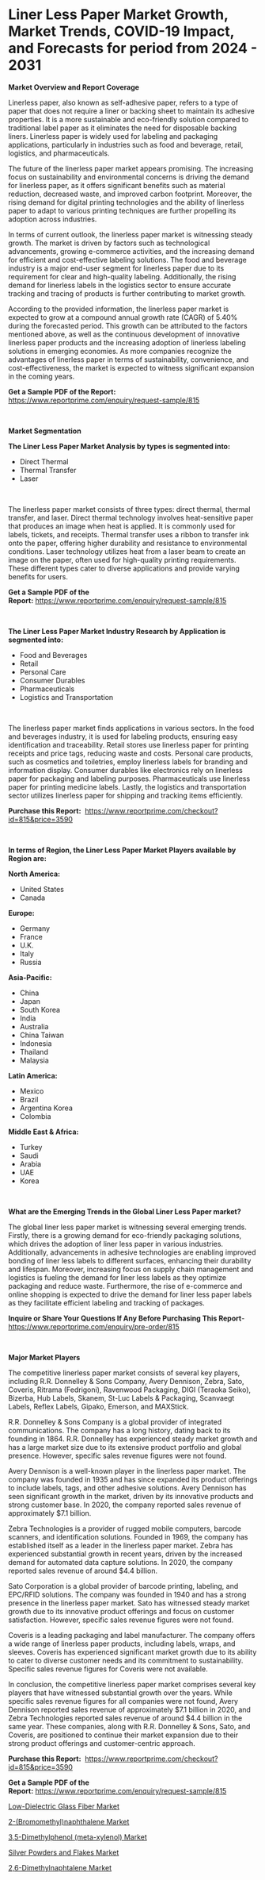 <p><h1>Liner Less Paper Market Growth, Market Trends, COVID-19 Impact, and Forecasts for period from 2024 - 2031</h1></p><p><strong>Market Overview and Report Coverage</strong></p>
<p><p>Linerless paper, also known as self-adhesive paper, refers to a type of paper that does not require a liner or backing sheet to maintain its adhesive properties. It is a more sustainable and eco-friendly solution compared to traditional label paper as it eliminates the need for disposable backing liners. Linerless paper is widely used for labeling and packaging applications, particularly in industries such as food and beverage, retail, logistics, and pharmaceuticals.</p><p>The future of the linerless paper market appears promising. The increasing focus on sustainability and environmental concerns is driving the demand for linerless paper, as it offers significant benefits such as material reduction, decreased waste, and improved carbon footprint. Moreover, the rising demand for digital printing technologies and the ability of linerless paper to adapt to various printing techniques are further propelling its adoption across industries.</p><p>In terms of current outlook, the linerless paper market is witnessing steady growth. The market is driven by factors such as technological advancements, growing e-commerce activities, and the increasing demand for efficient and cost-effective labeling solutions. The food and beverage industry is a major end-user segment for linerless paper due to its requirement for clear and high-quality labeling. Additionally, the rising demand for linerless labels in the logistics sector to ensure accurate tracking and tracing of products is further contributing to market growth.</p><p>According to the provided information, the linerless paper market is expected to grow at a compound annual growth rate (CAGR) of 5.40% during the forecasted period. This growth can be attributed to the factors mentioned above, as well as the continuous development of innovative linerless paper products and the increasing adoption of linerless labeling solutions in emerging economies. As more companies recognize the advantages of linerless paper in terms of sustainability, convenience, and cost-effectiveness, the market is expected to witness significant expansion in the coming years.</p></p>
<p><strong>Get a Sample PDF of the Report:</strong> <a href="https://www.reportprime.com/enquiry/request-sample/815">https://www.reportprime.com/enquiry/request-sample/815</a></p>
<p>&nbsp;</p>
<p><strong>Market Segmentation</strong></p>
<p><strong>The Liner Less Paper Market Analysis by types is segmented into:</strong></p>
<p><ul><li>Direct Thermal</li><li>Thermal Transfer</li><li>Laser</li></ul></p>
<p>&nbsp;</p>
<p><p>The linerless paper market consists of three types: direct thermal, thermal transfer, and laser. Direct thermal technology involves heat-sensitive paper that produces an image when heat is applied. It is commonly used for labels, tickets, and receipts. Thermal transfer uses a ribbon to transfer ink onto the paper, offering higher durability and resistance to environmental conditions. Laser technology utilizes heat from a laser beam to create an image on the paper, often used for high-quality printing requirements. These different types cater to diverse applications and provide varying benefits for users.</p></p>
<p><strong>Get a Sample PDF of the Report:</strong>&nbsp;<a href="https://www.reportprime.com/enquiry/request-sample/815">https://www.reportprime.com/enquiry/request-sample/815</a></p>
<p>&nbsp;</p>
<p><strong>The Liner Less Paper Market Industry Research by Application is segmented into:</strong></p>
<p><ul><li>Food and Beverages</li><li>Retail</li><li>Personal Care</li><li>Consumer Durables</li><li>Pharmaceuticals</li><li>Logistics and Transportation</li></ul></p>
<p>&nbsp;</p>
<p><p>The linerless paper market finds applications in various sectors. In the food and beverages industry, it is used for labeling products, ensuring easy identification and traceability. Retail stores use linerless paper for printing receipts and price tags, reducing waste and costs. Personal care products, such as cosmetics and toiletries, employ linerless labels for branding and information display. Consumer durables like electronics rely on linerless paper for packaging and labeling purposes. Pharmaceuticals use linerless paper for printing medicine labels. Lastly, the logistics and transportation sector utilizes linerless paper for shipping and tracking items efficiently.</p></p>
<p><strong>Purchase this Report:</strong>&nbsp; <a href="https://www.reportprime.com/checkout?id=815&price=3590">https://www.reportprime.com/checkout?id=815&price=3590</a></p>
<p>&nbsp;</p>
<p><strong>In terms of Region, the Liner Less Paper Market Players available by Region are:</strong></p>
<p>
    <p> <strong> North America: </strong>
        <ul>
            <li>United States</li>
            <li>Canada</li>
        </ul>
        </p> 
    <p> <strong> Europe: </strong>
        <ul>
            <li>Germany</li>
            <li>France</li>
            <li>U.K.</li>
            <li>Italy</li>
            <li>Russia</li>
        </ul>
        </p> 
    <p> <strong> Asia-Pacific: </strong>
        <ul>
            <li>China</li>
            <li>Japan</li>
            <li>South Korea</li>
            <li>India</li>
            <li>Australia</li>
            <li>China Taiwan</li>
            <li>Indonesia</li>
            <li>Thailand</li>
            <li>Malaysia</li>
        </ul>
        </p> 
    <p> <strong> Latin America: </strong>
        <ul>
            <li>Mexico</li>
            <li>Brazil</li>
            <li>Argentina Korea</li>
            <li>Colombia</li>
        </ul>
        </p> 
    <p> <strong> Middle East & Africa: </strong>
        <ul>
            <li>Turkey</li>
            <li>Saudi</li>
            <li>Arabia</li>
            <li>UAE</li>
            <li>Korea</li>
        </ul>
    </p>
    </p>
<p>&nbsp;</p>
<p><strong>What are the Emerging Trends in the Global Liner Less Paper market?</strong></p>
<p><p>The global liner less paper market is witnessing several emerging trends. Firstly, there is a growing demand for eco-friendly packaging solutions, which drives the adoption of liner less paper in various industries. Additionally, advancements in adhesive technologies are enabling improved bonding of liner less labels to different surfaces, enhancing their durability and lifespan. Moreover, increasing focus on supply chain management and logistics is fueling the demand for liner less labels as they optimize packaging and reduce waste. Furthermore, the rise of e-commerce and online shopping is expected to drive the demand for liner less paper labels as they facilitate efficient labeling and tracking of packages.</p></p>
<p><strong>Inquire or Share Your Questions If Any Before Purchasing This Report</strong>- <a href="https://www.reportprime.com/enquiry/pre-order/815">https://www.reportprime.com/enquiry/pre-order/815</a></p>
<p>&nbsp;</p>
<p><strong>Major Market Players</strong></p>
<p><p>The competitive linerless paper market consists of several key players, including R.R. Donnelley & Sons Company, Avery Dennison, Zebra, Sato, Coveris, Ritrama (Fedrigoni), Ravenwood Packaging, DIGI (Teraoka Seiko), Bizerba, Hub Labels, Skanem, St-Luc Labels & Packaging, Scanvaegt Labels, Reflex Labels, Gipako, Emerson, and MAXStick.</p><p>R.R. Donnelley & Sons Company is a global provider of integrated communications. The company has a long history, dating back to its founding in 1864. R.R. Donnelley has experienced steady market growth and has a large market size due to its extensive product portfolio and global presence. However, specific sales revenue figures were not found.</p><p>Avery Dennison is a well-known player in the linerless paper market. The company was founded in 1935 and has since expanded its product offerings to include labels, tags, and other adhesive solutions. Avery Dennison has seen significant growth in the market, driven by its innovative products and strong customer base. In 2020, the company reported sales revenue of approximately $7.1 billion.</p><p>Zebra Technologies is a provider of rugged mobile computers, barcode scanners, and identification solutions. Founded in 1969, the company has established itself as a leader in the linerless paper market. Zebra has experienced substantial growth in recent years, driven by the increased demand for automated data capture solutions. In 2020, the company reported sales revenue of around $4.4 billion.</p><p>Sato Corporation is a global provider of barcode printing, labeling, and EPC/RFID solutions. The company was founded in 1940 and has a strong presence in the linerless paper market. Sato has witnessed steady market growth due to its innovative product offerings and focus on customer satisfaction. However, specific sales revenue figures were not found.</p><p>Coveris is a leading packaging and label manufacturer. The company offers a wide range of linerless paper products, including labels, wraps, and sleeves. Coveris has experienced significant market growth due to its ability to cater to diverse customer needs and its commitment to sustainability. Specific sales revenue figures for Coveris were not available.</p><p>In conclusion, the competitive linerless paper market comprises several key players that have witnessed substantial growth over the years. While specific sales revenue figures for all companies were not found, Avery Dennison reported sales revenue of approximately $7.1 billion in 2020, and Zebra Technologies reported sales revenue of around $4.4 billion in the same year. These companies, along with R.R. Donnelley & Sons, Sato, and Coveris, are positioned to continue their market expansion due to their strong product offerings and customer-centric approach.</p></p>
<p><strong>Purchase this Report:</strong>&nbsp;&nbsp;<a href="https://www.reportprime.com/checkout?id=815&price=3590">https://www.reportprime.com/checkout?id=815&price=3590</a></p>
<p></p>
<p><strong>Get a Sample PDF of the Report:</strong>&nbsp;<a href="https://www.reportprime.com/enquiry/request-sample/815">https://www.reportprime.com/enquiry/request-sample/815</a></p>
<p><p><a href="https://github.com/merzlyukov93/Market-Research-Report-List-2/blob/main/low-dielectric-glass-fiber-market.md">Low-Dielectric Glass Fiber Market</a></p><p><a href="https://github.com/kholmovskayalyudmila/Market-Research-Report-List-2/blob/main/2-bromomethylnaphthalene-market.md">2-(Bromomethyl)naphthalene Market</a></p><p><a href="https://github.com/Krish2023na/Market-Research-Report-List-2/blob/main/35-dimethylphenol-meta-xylenol-market.md">3,5-Dimethylphenol (meta-xylenol) Market</a></p><p><a href="https://github.com/sofyaavrova/Market-Research-Report-List-2/blob/main/silver-powders-and-flakes-market.md">Silver Powders and Flakes Market</a></p><p><a href="https://github.com/zebdakicsin/Market-Research-Report-List-2/blob/main/26-dimethylnaphtalene-market.md">2,6-Dimethylnaphtalene Market</a></p></p>